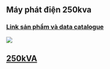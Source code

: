
## Máy phát điện 250kva

### [Link sản phẩm và data catalogue](https://makawa.vn/san-pham/may-phat-dien-cummins-an-do-250kva-qsb6-7-g17/?utm_source=chatgpt.com)


![](https://i.imgur.com/VcmQarT.png)




## [250kVA](https://thietbidienthientruong.vn/products/may-phat-dien-cummins-250kva-model-c250-d5?utm_source=chatgpt.com)
